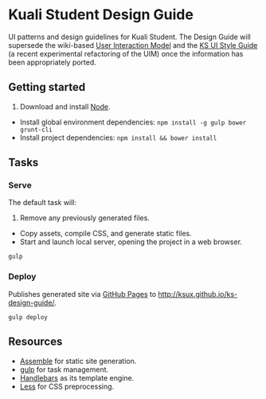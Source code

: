 # Kuali Student Design Guide

UI patterns and design guidelines for Kuali Student.
The Design Guide will supersede the wiki-based
[User Interaction Model](https://wiki.kuali.org/display/STUDENTDOC/User+Interaction+Model)
and the
[KS UI Style Guide](https://wiki.kuali.org/pages/viewpage.action?title=KS+UI+Style+Guide&spaceKey=STUDENT)
(a recent experimental refactoring of the UIM) once the information has been
appropriately ported.

## Getting started

1. Download and install [Node](http://nodejs.org).
- Install global environment dependencies: `npm install -g gulp bower grunt-cli`
- Install project dependencies: `npm install && bower install`

## Tasks

### Serve

The default task will:

1. Remove any previously generated files.
- Copy assets, compile CSS, and generate static files.
- Start and launch local server, opening the project in a web browser.

```
gulp
```

### Deploy

Publishes generated site via [GitHub Pages](https://pages.github.com) to
http://ksux.github.io/ks-design-guide/.

```
gulp deploy
```

## Resources
- [Assemble](http://assemble.io) for static site generation.
- [gulp](http://gulpjs.com) for task management.
- [Handlebars](http://handlebarsjs.com) as its template engine.
- [Less](http://lesscss.org) for CSS preprocessing.

